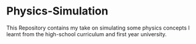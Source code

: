 # Physics-Simulation
This Repository contains my take on simulating some physics concepts I learnt from the high-school curriculum and first year university.
